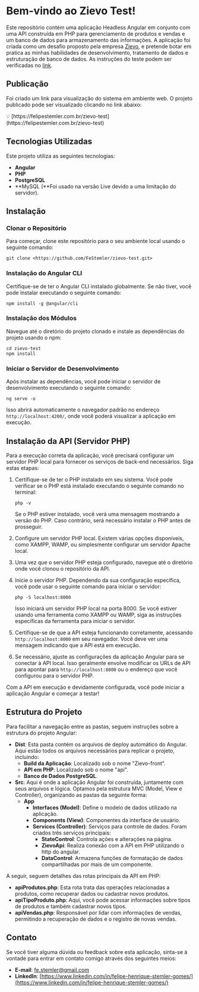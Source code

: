 # Bem-vindo ao Zievo Test!

Este repositório contém uma aplicação Headless Angular em conjunto com uma API construída em PHP para gerenciamento de produtos e vendas e um banco de dados para armazenamento das informações. A aplicação foi criada como um desafio proposto pela empresa [Zievo](https://zievo.com.br), e pretende botar em pratica as minhas habilidades de desenvolvimento, tratamento de dados e estruturação de banco de dados. As instruções do teste podem ser verificadas no [link](https://felipestemler.com.br/zievo-test/assets/desafio-tecnico-php.pdf).

## Publicação

Foi criado um link para visualização do sistema em ambiente web.  O projeto publicado pode ser visualizado clicando no link abaixo: 

<aside>
💡 [https://felipestemler.com.br/zievo-test](https://felipestemler.com.br/zievo-test)

</aside>

## Tecnologias Utilizadas

Este projeto utiliza as seguintes tecnologias:

- **Angular**
- **PHP**
- **PostgreSQL**
- **MySQL (**Foi usado na versão Live devido a uma limitação do servidor).

## **Instalação**

### Clonar o Repositório

Para começar, clone este repositório para o seu ambiente local usando o seguinte comando:

```
git clone <https://github.com/FeStemler/zievo-test.git>
```

### Instalação do Angular CLI

Certifique-se de ter o Angular CLI instalado globalmente. Se não tiver, você pode instalar executando o seguinte comando:

```
npm install -g @angular/cli
```

### Instalação dos Módulos

Navegue até o diretório do projeto clonado e instale as dependências do projeto usando o npm:

```
cd zievo-test
npm install
```

### Iniciar o Servidor de Desenvolvimento

Após instalar as dependências, você pode iniciar o servidor de desenvolvimento executando o seguinte comando:

```
ng serve -o
```

Isso abrirá automaticamente o navegador padrão no endereço `http://localhost:4200/`, onde você poderá visualizar a aplicação em execução.

## Instalação da API (Servidor PHP)

Para a execução correta da aplicação, você precisará configurar um servidor PHP local para fornecer os serviços de back-end necessários. Siga estas etapas:

1. Certifique-se de ter o PHP instalado em seu sistema. Você pode verificar se o PHP está instalado executando o seguinte comando no terminal:
    
    ```
    php -v
    ```
    
    Se o PHP estiver instalado, você verá uma mensagem mostrando a versão do PHP. Caso contrário, será necessário instalar o PHP antes de prosseguir.
    
2. Configure um servidor PHP local. Existem várias opções disponíveis, como XAMPP, WAMP, ou simplesmente configurar um servidor Apache local.
3. Uma vez que o servidor PHP esteja configurado, navegue até o diretório onde você clonou o repositório da API.
4. Inicie o servidor PHP. Dependendo da sua configuração específica, você pode usar o seguinte comando para iniciar o servidor:
    
    ```
    php -S localhost:8000
    ```
    
    Isso iniciará um servidor PHP local na porta 8000. Se você estiver usando uma ferramenta como XAMPP ou WAMP, siga as instruções específicas da ferramenta para iniciar o servidor.
    
5. Certifique-se de que a API esteja funcionando corretamente, acessando `http://localhost:8000` em seu navegador. Você deve ver uma mensagem indicando que a API está em execução.
6. Se necessário, ajuste as configurações da aplicação Angular para se conectar à API local. Isso geralmente envolve modificar os URLs de API para apontar para `http://localhost:8000` ou o endereço que você configurou para o servidor PHP.

Com a API em execução e devidamente configurada, você pode iniciar a aplicação Angular e começar a testar!

## Estrutura do Projeto

Para facilitar a navegação entre as pastas, seguem instruções sobre a estrutura do projeto Angular:

- **Dist**: Esta pasta contém os arquivos de deploy automático do Angular. Aqui estão todos os arquivos necessários para replicar o projeto, incluindo:
    - **Build da Aplicação**: Localizado sob o nome "Zievo-front".
    - **API em PHP**: Localizado sob o nome "api".
    - **Banco de Dados PostgreSQL**.
- **Src**: Aqui é onde a aplicação Angular foi construída, juntamente com seus arquivos e lógica. Optamos pela estrutura MVC (Model, View e Controller), organizando as pastas da seguinte forma:
    - **App**
        - **Interfaces (Model)**: Define o modelo de dados utilizado na aplicação.
        - **Components (View)**: Componentes da interface de usuário.
        - **Services (Controller)**: Serviços para controle de dados. Foram criados três serviços principais:
            - **StateControl**: Controla ações e alterações na página.
            - **ZievoApi**: Realiza conexão com a API em PHP utilizando o http do angular.
            - **DataControl**: Armazena funções de formatação de dados compartilhadas por mais de um componente.

A seguir, seguem detalhes das rotas principais da API em PHP:

- **apiProdutos.php**: Esta rota trata das operações relacionadas a produtos, como recuperar dados ou cadastrar novos produtos.
- **apiTipoProduto.php**: Aqui, você pode acessar informações sobre tipos de produtos e também cadastrar novos tipos.
- **apiVendas.php**: Responsável por lidar com informações de vendas, permitindo a recuperação de dados e o registro de novas vendas.

## Contato

Se você tiver alguma dúvida ou feedback sobre esta aplicação, sinta-se à vontade para entrar em contato comigo através dos seguintes meios:

- **E-mail**: [fe.stemler@gmail.com](mailto:fe.stemler@gmail.com)
- **LinkedIn**: [https://www.linkedin.com/in/felipe-henrique-stemler-gomes/](https://www.linkedin.com/in/felipe-henrique-stemler-gomes/)